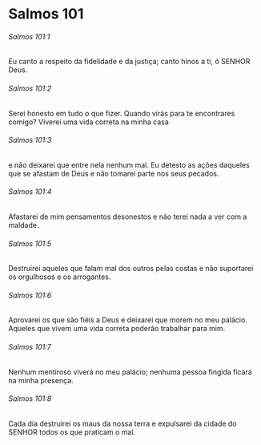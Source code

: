 # Salmos 101

###### Salmos 101:1

Eu canto a respeito da fidelidade e da justiça; canto hinos a ti, ó SENHOR Deus.

###### Salmos 101:2

Serei honesto em tudo o que fizer. Quando virás para te encontrares comigo? Viverei uma vida correta na minha casa

###### Salmos 101:3

e não deixarei que entre nela nenhum mal. Eu detesto as ações daqueles que se afastam de Deus e não tomarei parte nos seus pecados.

###### Salmos 101:4

Afastarei de mim pensamentos desonestos e não terei nada a ver com a maldade.

###### Salmos 101:5

Destruirei aqueles que falam mal dos outros pelas costas e não suportarei os orgulhosos e os arrogantes.

###### Salmos 101:6

Aprovarei os que são fiéis a Deus e deixarei que morem no meu palácio. Aqueles que vivem uma vida correta poderão trabalhar para mim.

###### Salmos 101:7

Nenhum mentiroso viverá no meu palácio; nenhuma pessoa fingida ficará na minha presença.

###### Salmos 101:8

Cada dia destruirei os maus da nossa terra e expulsarei da cidade do SENHOR todos os que praticam o mal.

